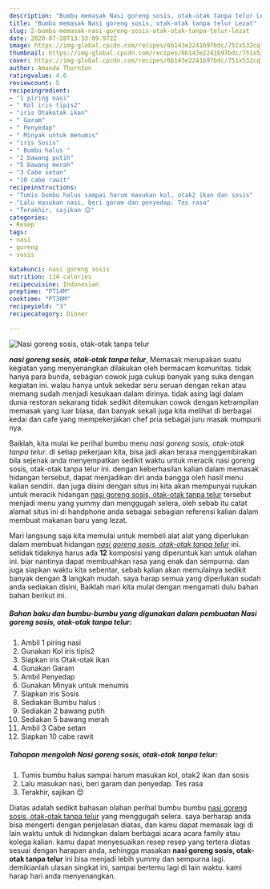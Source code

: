 ```yaml
---
description: "Bumbu memasak Nasi goreng sosis, otak-otak tanpa telur Lezat"
title: "Bumbu memasak Nasi goreng sosis, otak-otak tanpa telur Lezat"
slug: 2-bumbu-memasak-nasi-goreng-sosis-otak-otak-tanpa-telur-lezat
date: 2020-07-28T13:33:09.972Z
image: https://img-global.cpcdn.com/recipes/6b143e2241b97bdc/751x532cq70/nasi-goreng-sosis-otak-otak-tanpa-telur-foto-resep-utama.jpg
thumbnail: https://img-global.cpcdn.com/recipes/6b143e2241b97bdc/751x532cq70/nasi-goreng-sosis-otak-otak-tanpa-telur-foto-resep-utama.jpg
cover: https://img-global.cpcdn.com/recipes/6b143e2241b97bdc/751x532cq70/nasi-goreng-sosis-otak-otak-tanpa-telur-foto-resep-utama.jpg
author: Amanda Thornton
ratingvalue: 4.6
reviewcount: 5
recipeingredient:
- "1 piring nasi"
- " Kol iris tipis2"
- "iris Otakotak ikan"
- " Garam"
- " Penyedap"
- " Minyak untuk menumis"
- "iris Sosis"
- " Bumbu halus "
- "2 bawang putih"
- "5 bawang merah"
- "3 Cabe setan"
- "10 cabe rawit"
recipeinstructions:
- "Tumis bumbu halus sampai harum masukan kol, otak2 ikan dan sosis"
- "Lalu masukan nasi, beri garam dan penyedap. Tes rasa"
- "Terakhir, sajikan 😊"
categories:
- Resep
tags:
- nasi
- goreng
- sosis

katakunci: nasi goreng sosis 
nutrition: 114 calories
recipecuisine: Indonesian
preptime: "PT14M"
cooktime: "PT38M"
recipeyield: "3"
recipecategory: Dinner

---
```



![Nasi goreng sosis, otak-otak tanpa telur](https://img-global.cpcdn.com/recipes/6b143e2241b97bdc/751x532cq70/nasi-goreng-sosis-otak-otak-tanpa-telur-foto-resep-utama.jpg)

<b><i>nasi goreng sosis, otak-otak tanpa telur</i></b>, Memasak merupakan suatu kegiatan yang menyenangkan dilakukan oleh bermacam komunitas. tidak hanya para bunda, sebagian cowok juga cukup banyak yang suka dengan kegiatan ini. walau hanya untuk sekedar seru seruan dengan rekan atau memang sudah menjadi kesukaan dalam dirinya. tidak asing lagi dalam dunia restoran sekarang tidak sedikit ditemukan cowok dengan ketrampilan memasak yang luar biasa, dan banyak sekali juga kita melihat di berbagai kedai dan cafe yang mempekerjakan chef pria sebagai juru masak mumpuni nya.

Baiklah, kita mulai ke perihal bumbu menu <i>nasi goreng sosis, otak-otak tanpa telur</i>. di setiap pekerjaan kita, bisa jadi akan terasa menggembirakan bila sejenak anda menyempatkan sedikit waktu untuk meracik nasi goreng sosis, otak-otak tanpa telur ini. dengan keberhasilan kalian dalam memasak hidangan tersebut, dapat menjadikan diri anda bangga oleh hasil menu kalian sendiri. dan juga disini dengan situs ini kita akan mempunyai rujukan untuk meracik hidangan <u>nasi goreng sosis, otak-otak tanpa telur</u> tersebut menjadi menu yang yummy dan menggugah selera, oleh sebab itu catat alamat situs ini di handphone anda sebagai sebagian referensi kalian dalam membuat makanan baru yang lezat.




Mari langsung saja kita memulai untuk membeli alat alat yang diperlukan dalam membuat hidangan <u><i>nasi goreng sosis, otak-otak tanpa telur</i></u> ini. setidak tidaknya harus ada <b>12</b> komposisi yang diperuntuk kan untuk olahan ini. biar nantinya dapat membuahkan rasa yang enak dan sempurna. dan juga siapkan waktu kita sebentar, sebab kalian akan memulainya sedikit banyak dengan <b>3</b> langkah mudah. saya harap semua yang diperlukan sudah anda sediakan disini, Baiklah mari kita mulai dengan mengamati dulu bahan bahan berikut ini.

<!--inarticleads1-->

##### Bahan baku dan bumbu-bumbu yang digunakan dalam pembuatan Nasi goreng sosis, otak-otak tanpa telur:

1. Ambil 1 piring nasi
1. Gunakan  Kol iris tipis2
1. Siapkan iris Otak-otak ikan
1. Gunakan  Garam
1. Ambil  Penyedap
1. Gunakan  Minyak untuk menumis
1. Siapkan iris Sosis
1. Sediakan  Bumbu halus :
1. Sediakan 2 bawang putih
1. Sediakan 5 bawang merah
1. Ambil 3 Cabe setan
1. Siapkan 10 cabe rawit




<!--inarticleads2-->

##### Tahapan mengolah Nasi goreng sosis, otak-otak tanpa telur:

1. Tumis bumbu halus sampai harum masukan kol, otak2 ikan dan sosis
1. Lalu masukan nasi, beri garam dan penyedap. Tes rasa
1. Terakhir, sajikan 😊




Diatas adalah sedikit bahasan olahan perihal bumbu bumbu <u>nasi goreng sosis, otak-otak tanpa telur</u> yang menggugah selera. saya berharap anda bisa mengerti dengan penjelasan diatas, dan kamu dapat memasak lagi di lain waktu untuk di hidangkan dalam berbagai acara acara family atau kolega kalian. kamu dapat menyesuaikan resep resep yang tertera diatas sesuai dengan harapan anda, sehingga masakan <b>nasi goreng sosis, otak-otak tanpa telur</b> ini bisa menjadi lebih yummy dan sempurna lagi. demikianlah ulasan singkat ini, sampai bertemu lagi di lain waktu. kami harap hari anda menyenangkan.
